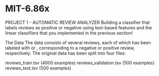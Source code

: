 # MIT-6.86x


PROJECT 1 - AUTOMATIC REVIEW ANALYZER
Building a classifier that labels reviews as positive or negative using text-based features and the linear classifiers that you implemented in the previous section!

The Data
The data consists of several reviews, each of which has been labeled with  or , corresponding to a negative or positive review, respectively. The original data has been split into four files:

reviews_train.tsv (4000 examples)
reviews_validation.tsv (500 examples)
reviews_test.tsv (500 examples)
